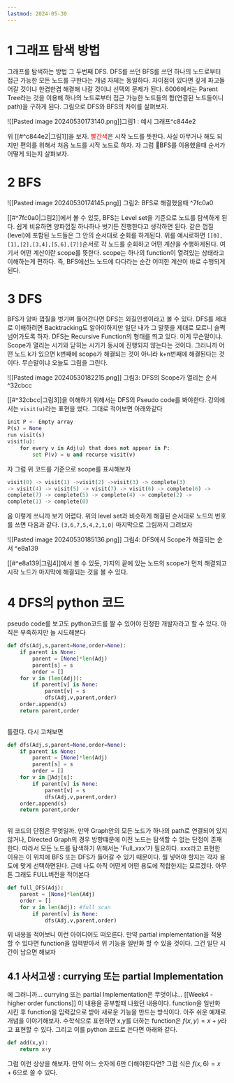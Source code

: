```yaml
---
lastmod: 2024-05-30
---
```

# 1 그래프 탐색 방법
그래프를 탐색하는 방법 그 두번째 DFS. DFS를 쓰던 BFS를 쓰던 하나의 노드로부터 접근 가능한 모든 노드를 구한다는 개념 자체는 동일하다. 차이점이 있다면 깊게 파고들어갈 것이냐 한겹한겹 해결해 나갈 것이냐 선택의 문제가 된다. 6006에서는 Parent Tree라는 것을 이용해 하나의 노드로부터 접근 가능한 노드들의 합(연결된 노드들이니 path)을 구하게 된다. 그림으로 DFS와 BFS의 차이를 살펴보자.

![[Pasted image 20240530173140.png]]그림1 : 예시 그래프^c844e2

위 [[#^c844e2|그림1]]을 보자. <a style="color:red">빨간색</a>은 시작 노드를 뜻한다. 사실 아무거나 해도 되지만 편의를 위해서 처음 노드를 시작 노드로 하자. 자 그럼 BFS를 이용했을때 순서가 어떻게 되는지 살펴보자. 

# 2 BFS

![[Pasted image 20240530174145.png]]
그림2: BFS로 해결했을때 ^7fc0a0

[[#^7fc0a0|그림2]]에서 볼 수 있듯, BFS는 Level set을 기준으로 노드를 탐색하게 된다. 쉽게 비유하면 양파껍질 하나하나 벗기든 진행한다고 생각하면 된다. 같은 껍질(level)에 포함된 노드들은 그 안의 순서대로 순회를 하게된다. 위를 예시로하면 `[[0],[1],[2],[3,4],[5,6],[7]]`순서로 각 노드를 순회하고 어떤 계산을 수행하게된다. 여기서 어떤 계산이란 scope를 뜻한다. scope는 하나의 function이 열려있는 상태라고 이해하는게 편하다. 즉, BFS에선느 노드에 다다라는 순간 어떠한 계산이 바로 수행되게 된다. 

# 3 DFS
BFS가 양파 껍질을 벗기며 들어간다면 DFS는 외길인생이라고 볼 수 있다. DFS를 제대로 이해하려면 Backtracking도 알아야하지만 일단 내가 그 말뜻을 제대로 모르니 슬쩍 넘어가도록 하자. DFS는 Recursive Function의 형태를 띄고 있다. 이게 무슨말이냐. Scope가 열리는 시기와 닫히는 시기가 동시에 진행되지 않는다는 것이다. 그러니까 어떤 노드 k가 있으면 k번째에 scope가 해결되는 것이 아니라 k+n번째에 해결된다는 것이다. 무슨말이냐 오늘도 그림을 그린다.

![[Pasted image 20240530182215.png]]
그림3: DFS의 Scope가 열리는 순서 ^32cbcc

[[#^32cbcc|그림3]]을 이해하기 위해서는 DFS의 Pseudo code를 봐야한다. 강의에서는 `visit(u)`라는 표현을 썼다. 그대로 적어보면 아래와같다
```python
init P <- Empty array
P(s) = None
run visit(s)
visit(u):
	for every v in Adj(u) that does not appear in P:
		set P(v) = u and recurse visit(v)
```

자 그럼 위 코드를 기준으로 scope를 표시해보자
```python
visit(0) -> visit(1) ->visit(2) ->visit(3) -> complete(3) 
-> visit(4) -> visit(5) -> visit(7) -> visit(6) -> complete(6) ->
complete(7) -> complete(5) -> complete(4) -> complete(2) ->
complete(1) -> complete(0)
```

음 이렇게 쓰니까 보기 어렵다. 위의 level set과 비슷하게 해결된 순서대로 노드의 번호를 쓰면 다음과 같다. `[3,6,7,5,4,2,1,0]` 마지막으로 그림까지 그려보자

![[Pasted image 20240530185136.png]]
그림4: DFS에서 Scope가 해결되는 순서 ^e8a139

[[#^e8a139|그림4]]에서 볼 수 있듯, 가지의 끝에 있는 노드의 scope가 먼저 해결되고 시작 노드가 마지막에 해결되는 것을 볼  수 있다.

# 4 DFS의 python 코드
pseudo code를 보고도 python코드를 짤 수 있어야 진정한 개발자라고 할 수 있다. 아직은 부족하지만 늘 시도해본다

```python
def dfs(Adj,s,parent=None,order=None):
	if parent is None:
		parent = [None]*len(Adj)
		parent[s] = s
		order = []
	for v in (len(Adj)):
		if parent[v] is None:
			parent[v] = s
			dfs(Adj,v,parent,order)
	order.append(s)
	return parent,order
		
```

틀렸다. 다시 고쳐보면
```python
def dfs(Adj,s,parent=None,order=None):
	if parent is None:
		parent = [None]*len(Adj)
		parent[s] = s
		order = []
	for v in Adj[s]:
		if parent[v] is None:
			parent[v] = s
			dfs(Adj,v,parent,order)
	order.append(s)
	return parent,order
		
```

위 코드의 단점은 무엇일까. 만약 Graph안의 모든 노드가 하나의 path로 연결되어 있지 않거나, Directed Graph의 경우 방향떄문에 이전 노드는 탐색할 수 없는 단점이 존재한다. 따라서 모든 노드를 탐색하기 위해서는 'Full_xxx'가 필요하다. xxx라고 표현한 이유는 이 위치에 BFS 또는 DFS가 들어갈 수 있기 때문이다. 뭘 넣어야 할지는 각자 용도에 맞게 선택하면된다. 근데 나도 아직 어떤게 어떤 용도에 적합한지는 모르겠다. 아무튼 그래도 FULL버전을 적어본다


```python
def full_DFS(Adj):
	parent = [None]*len(Adj)
	order = []
	for v in len(Adj): #full scan
		if parent[v] is None:
			dfs(Adj,v,parent,order)
```

위 내용을 적어보니 이런 아이디어도 떠오른다. 만약 partial implementation을 적용할 수 있다면 function을 입력받아서 위 기능을 일반화 할 수 있을 것이다. 그건 일단 시간이 남으면 해보자

## 4.1 사서고생 : currying 또는 partial Implementation

에 그러니까... currying 또는 partial Implementation은 무엇이냐... [[Week4 - higher order functions]] 이 내용을 공부할때 나왔던 내용이다. function을 일반화 시킨 후 function을 입력값으로 받아 새로운 기능을 만드는 방식이다. 아주 쉬운 예제로 개념을 이야기해보자. 
수학식으로 표현하면 x,y를 더하는 function은 $f(x,y) = x+y$라고 표현할 수 있다. 그리고 이를 python 코드로 쓴다면 아래와 같다.
```python
def add(x,y):
	return x+y
```

그럼 이런 상상을 해보자. 만약 어느 숫자에 6만 더해야한다면? 그럼 식은 $f(x,6)=x+6$으로 쓸 수 있다. 